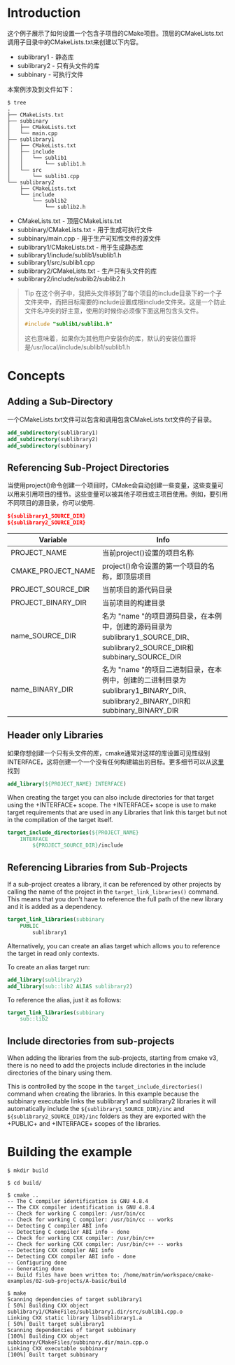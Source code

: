 # Introduction
这个例子展示了如何设置一个包含子项目的CMake项目。顶层的CMakeLists.txt调用子目录中的CMakeLists.txt来创建以下内容。

  * sublibrary1 - 静态库
  * sublibrary2 - 只有头文件的库
  * subbinary - 可执行文件

本案例涉及到文件如下：

```
$ tree
.
├── CMakeLists.txt
├── subbinary
│   ├── CMakeLists.txt
│   └── main.cpp
├── sublibrary1
│   ├── CMakeLists.txt
│   ├── include
│   │   └── sublib1
│   │       └── sublib1.h
│   └── src
│       └── sublib1.cpp
└── sublibrary2
    ├── CMakeLists.txt
    └── include
        └── sublib2
            └── sublib2.h
```

  * CMakeLists.txt - 顶层CMakeLists.txt
  * subbinary/CMakeLists.txt - 用于生成可执行文件
  * subbinary/main.cpp - 用于生产可知性文件的源文件
  * sublibrary1/CMakeLists.txt - 用于生成静态库
  * sublibrary1/include/sublib1/sublib1.h
  * sublibrary1/src/sublib1.cpp
  * sublibrary2/CMakeLists.txt - 生产只有头文件的库
  * sublibrary2/include/sublib2/sublib2.h
>Tip
>在这个例子中，我把头文件移到了每个项目的include目录下的一个子文件夹中，而把目标需要的include设置成根include文件夹。这是一个防止文件名冲突的好主意，使用的时候你必须像下面这用包含头文件。
>```c++
>#include "sublib1/sublib1.h"
>```
>这也意味着，如果你为其他用户安装你的库，默认的安装位置将是/usr/local/include/sublib1/sublib1.h
# Concepts
## Adding a Sub-Directory
一个CMakeLists.txt文件可以包含和调用包含CMakeLists.txt文件的子目录。
```cmake
add_subdirectory(sublibrary1)
add_subdirectory(sublibrary2)
add_subdirectory(subbinary)
```
## Referencing Sub-Project Directories
当使用project()命令创建一个项目时，CMake会自动创建一些变量，这些变量可以用来引用项目的细节。这些变量可以被其他子项目或主项目使用。例如，要引用不同项目的源目录，你可以使用.
```cmake
${sublibrary1_SOURCE_DIR}
${sublibrary2_SOURCE_DIR}
```
| Variable | Info |
| ---------------|----------------|
| PROJECT_NAME | 当前project()设置的项目名称 |
| CMAKE_PROJECT_NAME | project()命令设置的第一个项目的名称，即顶层项目 |
| PROJECT_SOURCE_DIR | 当前项目的源代码目录 |
| PROJECT_BINARY_DIR | 当前项目的构建目录 |
| name_SOURCE_DIR | 名为 "name "的项目源码目录，在本例中，创建的源码目录为sublibrary1_SOURCE_DIR、sublibrary2_SOURCE_DIR和subbinary_SOURCE_DIR |
| name_BINARY_DIR | 名为 "name "的项目二进制目录，在本例中，创建的二进制目录为sublibrary1_BINARY_DIR、sublibrary2_BINARY_DIR和subbinary_BINARY_DIR |

## Header only Libraries
如果你想创建一个只有头文件的库，cmake通常对这样的库设置可见性级别INTERFACE，这将创建一个一个没有任何构建输出的目标。更多细节可以从[这里](https://cmake.org/cmake/help/v3.4/command/add_library.html#interface-libraries)找到
```cmake
add_library(${PROJECT_NAME} INTERFACE)
```
When creating the target you can also include directories for that target using
the +INTERFACE+ scope. The +INTERFACE+ scope is use to make target requirements that are used in any Libraries
that link this target but not in the compilation of the target itself.
```cmake
target_include_directories(${PROJECT_NAME}
    INTERFACE
        ${PROJECT_SOURCE_DIR}/include
```

## Referencing Libraries from Sub-Projects

If a sub-project creates a library, it can be referenced by other projects by
calling the name of the project in the `target_link_libraries()` command. This
means that you don't have to reference the full path of the new library and it
is added as a dependency.
```cmake
target_link_libraries(subbinary
    PUBLIC
        sublibrary1
```
Alternatively, you can create an alias target which allows you to reference the
target in read only contexts.

To create an alias target run:
```cmake
add_library(sublibrary2)
add_library(sub::lib2 ALIAS sublibrary2)
```
To reference the alias, just it as follows:
```cmake
target_link_libraries(subbinary
    sub::lib2
```
## Include directories from sub-projects

When adding the libraries from the sub-projects, starting from cmake v3, there is
no need to add the projects include directories in the include directories of the
binary using them.

This is controlled by the scope in the `target_include_directories()` command when creating
the libraries. In this example because the subbinary executable links the sublibrary1
and sublibrary2 libraries it will automatically include the `${sublibrary1_SOURCE_DIR}/inc`
and `${sublibrary2_SOURCE_DIR}/inc` folders as they are exported with the
 +PUBLIC+ and +INTERFACE+ scopes of the libraries.

# Building the example
```shell script
$ mkdir build

$ cd build/

$ cmake ..
-- The C compiler identification is GNU 4.8.4
-- The CXX compiler identification is GNU 4.8.4
-- Check for working C compiler: /usr/bin/cc
-- Check for working C compiler: /usr/bin/cc -- works
-- Detecting C compiler ABI info
-- Detecting C compiler ABI info - done
-- Check for working CXX compiler: /usr/bin/c++
-- Check for working CXX compiler: /usr/bin/c++ -- works
-- Detecting CXX compiler ABI info
-- Detecting CXX compiler ABI info - done
-- Configuring done
-- Generating done
-- Build files have been written to: /home/matrim/workspace/cmake-examples/02-sub-projects/A-basic/build

$ make
Scanning dependencies of target sublibrary1
[ 50%] Building CXX object sublibrary1/CMakeFiles/sublibrary1.dir/src/sublib1.cpp.o
Linking CXX static library libsublibrary1.a
[ 50%] Built target sublibrary1
Scanning dependencies of target subbinary
[100%] Building CXX object subbinary/CMakeFiles/subbinary.dir/main.cpp.o
Linking CXX executable subbinary
[100%] Built target subbinary
```
